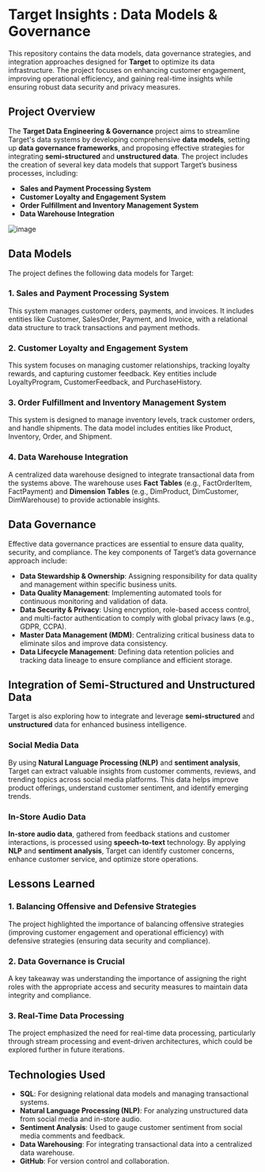# Target Insights : Data Models & Governance

This repository contains the data models, data governance strategies, and integration approaches designed for **Target** to optimize its data infrastructure. The project focuses on enhancing customer engagement, improving operational efficiency, and gaining real-time insights while ensuring robust data security and privacy measures.

## Project Overview

The **Target Data Engineering & Governance** project aims to streamline Target's data systems by developing comprehensive **data models**, setting up **data governance frameworks**, and proposing effective strategies for integrating **semi-structured** and **unstructured data**. The project includes the creation of several key data models that support Target’s business processes, including:

- **Sales and Payment Processing System**
- **Customer Loyalty and Engagement System**
- **Order Fulfillment and Inventory Management System**
- **Data Warehouse Integration**

![image](https://github.com/user-attachments/assets/507503c5-93b7-44ee-a5f9-2fea3dd5195e)

## Data Models

The project defines the following data models for Target:

### 1. **Sales and Payment Processing System**
This system manages customer orders, payments, and invoices. It includes entities like Customer, SalesOrder, Payment, and Invoice, with a relational data structure to track transactions and payment methods.

### 2. **Customer Loyalty and Engagement System**
This system focuses on managing customer relationships, tracking loyalty rewards, and capturing customer feedback. Key entities include LoyaltyProgram, CustomerFeedback, and PurchaseHistory.

### 3. **Order Fulfillment and Inventory Management System**
This system is designed to manage inventory levels, track customer orders, and handle shipments. The data model includes entities like Product, Inventory, Order, and Shipment.

### 4. **Data Warehouse Integration**
A centralized data warehouse designed to integrate transactional data from the systems above. The warehouse uses **Fact Tables** (e.g., FactOrderItem, FactPayment) and **Dimension Tables** (e.g., DimProduct, DimCustomer, DimWarehouse) to provide actionable insights.

## Data Governance

Effective data governance practices are essential to ensure data quality, security, and compliance. The key components of Target’s data governance approach include:

- **Data Stewardship & Ownership**: Assigning responsibility for data quality and management within specific business units.
- **Data Quality Management**: Implementing automated tools for continuous monitoring and validation of data.
- **Data Security & Privacy**: Using encryption, role-based access control, and multi-factor authentication to comply with global privacy laws (e.g., GDPR, CCPA).
- **Master Data Management (MDM)**: Centralizing critical business data to eliminate silos and improve data consistency.
- **Data Lifecycle Management**: Defining data retention policies and tracking data lineage to ensure compliance and efficient storage.

## Integration of Semi-Structured and Unstructured Data

Target is also exploring how to integrate and leverage **semi-structured** and **unstructured** data for enhanced business intelligence.

### Social Media Data
By using **Natural Language Processing (NLP)** and **sentiment analysis**, Target can extract valuable insights from customer comments, reviews, and trending topics across social media platforms. This data helps improve product offerings, understand customer sentiment, and identify emerging trends.

### In-Store Audio Data
**In-store audio data**, gathered from feedback stations and customer interactions, is processed using **speech-to-text** technology. By applying **NLP** and **sentiment analysis**, Target can identify customer concerns, enhance customer service, and optimize store operations.

## Lessons Learned

### 1. **Balancing Offensive and Defensive Strategies**
The project highlighted the importance of balancing offensive strategies (improving customer engagement and operational efficiency) with defensive strategies (ensuring data security and compliance).

### 2. **Data Governance is Crucial**
A key takeaway was understanding the importance of assigning the right roles with the appropriate access and security measures to maintain data integrity and compliance.

### 3. **Real-Time Data Processing**
The project emphasized the need for real-time data processing, particularly through stream processing and event-driven architectures, which could be explored further in future iterations.

## Technologies Used

- **SQL**: For designing relational data models and managing transactional systems.
- **Natural Language Processing (NLP)**: For analyzing unstructured data from social media and in-store audio.
- **Sentiment Analysis**: Used to gauge customer sentiment from social media comments and feedback.
- **Data Warehousing**: For integrating transactional data into a centralized data warehouse.
- **GitHub**: For version control and collaboration.
